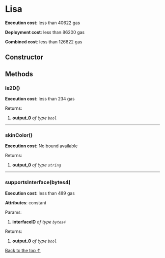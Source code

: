 # Lisa


**Execution cost**: less than 40622 gas

**Deployment cost**: less than 86200 gas

**Combined cost**: less than 126822 gas

## Constructor






## Methods
### is2D()


**Execution cost**: less than 234 gas



Returns:


1. **output_0** *of type `bool`*

--- 
### skinColor()


**Execution cost**: No bound available



Returns:


1. **output_0** *of type `string`*

--- 
### supportsInterface(bytes4)


**Execution cost**: less than 489 gas

**Attributes**: constant


Params:

1. **interfaceID** *of type `bytes4`*

Returns:


1. **output_0** *of type `bool`*

[Back to the top ↑](#lisa)

